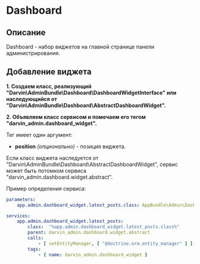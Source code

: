 Dashboard
=========

## Описание

Dashboard - набор виджетов на главной странице панели администрирования.

## Добавление виджета

**1. Создаем класс, реализующий "Darvin\AdminBundle\Dashboard\DashboardWidgetInterface" или наследующийся от
 "Darvin\AdminBundle\Dashboard\AbstractDashboardWidget".**

**2. Объявляем класс сервисом и помечаем его тегом "darvin_admin.dashboard_widget".**

Тег имеет один аргумент:

- **position** *(опционально)* - позиция виджета.

Если класс виджета наследуется от
 "Darvin\AdminBundle\Dashboard\AbstractDashboardWidget", сервис может быть потомком сервиса
 "darvin_admin.dashboard.widget.abstract".

Пример определения сервиса:

```yaml
parameters:
    app.admin.dashboard_widget.latest_posts.class: AppBundle\Admin\Dashboard\LatestPostsWidget

services:
    app.admin.dashboard_widget.latest_posts:
        class:  "%app.admin.dashboard_widget.latest_posts.class%"
        parent: darvin_admin.dashboard.widget.abstract
        calls:
            - [ setEntityManager, [ "@doctrine.orm.entity_manager" ] ]
        tags:
            - { name: darvin_admin.dashboard_widget }
```
